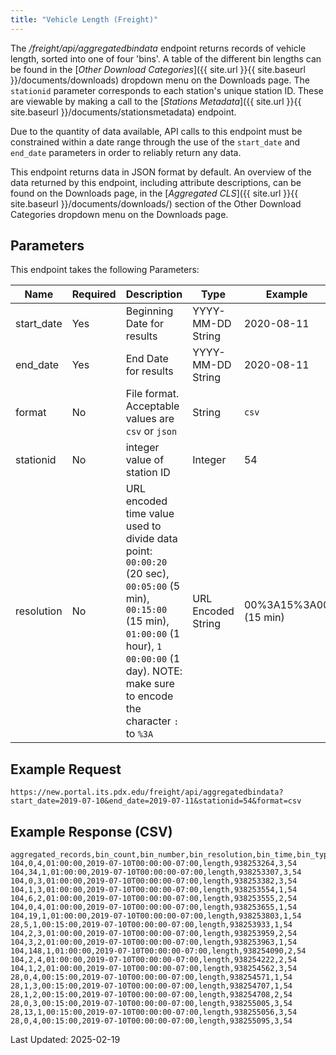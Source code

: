 ```yaml
---
title: "Vehicle Length (Freight)"
---
```

The _/freight/api/aggregatedbindata_ endpoint returns records of vehicle length, sorted into one of four 'bins'.  A table of the different bin lengths can be found in the [_Other Download Categories_]({{ site.url }}{{ site.baseurl }}/documents/downloads) dropdown menu on the Downloads page.  The `stationid` parameter corresponds to each station's unique station ID. These are viewable by making a call to the [_Stations Metadata_]({{ site.url }}{{ site.baseurl }}/documents/stationsmetadata) endpoint.

Due to the quantity of data available, API calls to this endpoint must be constrained within a date range through the use of the `start_date` and `end_date` parameters in order to reliably return any data.

This endpoint returns data in JSON format by default. An overview of the data returned by this endpoint, including attribute descriptions, can be found on the Downloads page, in the [_Aggregated CLS_]({{ site.url }}{{ site.baseurl }}/documents/downloads/) section of the Other Download Categories dropdown menu on the Downloads page.

## Parameters
This endpoint takes the following Parameters:

| Name          | Required  | Description                                        | Type               | Example      |
| ------------- | --------- | -------------------------------------------------- | ------------------ | ------------ |
| start_date    | Yes       | Beginning Date for results                         | YYYY-MM-DD String  | 2020-08-11   |
| end_date      | Yes       | End Date for results                               | YYYY-MM-DD String  | 2020-08-11   |
| format        | No        | File format. Acceptable values are `csv` or `json` | String             | `csv`        |
| stationid     | No        | integer value of station ID                        | Integer            | 54           |
| resolution    | No        | URL encoded time value used to divide data point: `00:00:20` (20 sec), `00:05:00` (5 min), `00:15:00` (15 min), `01:00:00` (1 hour), `1 00:00:00` (1 day). NOTE: make sure to encode the character `:` to `%3A`   | URL Encoded String | 00%3A15%3A00 (15 min)|

## Example Request
```https://new.portal.its.pdx.edu/freight/api/aggregatedbindata?start_date=2019-07-10&end_date=2019-07-11&stationid=54&format=csv```

## Example Response (CSV)
```
aggregated_records,bin_count,bin_number,bin_resolution,bin_time,bin_type,id,lane,stationid
104,0,4,01:00:00,2019-07-10T00:00:00-07:00,length,938253264,3,54
104,34,1,01:00:00,2019-07-10T00:00:00-07:00,length,938253307,3,54
104,0,3,01:00:00,2019-07-10T00:00:00-07:00,length,938253382,3,54
104,1,3,01:00:00,2019-07-10T00:00:00-07:00,length,938253554,1,54
104,6,2,01:00:00,2019-07-10T00:00:00-07:00,length,938253555,2,54
104,0,4,01:00:00,2019-07-10T00:00:00-07:00,length,938253655,1,54
104,19,1,01:00:00,2019-07-10T00:00:00-07:00,length,938253803,1,54
28,5,1,00:15:00,2019-07-10T00:00:00-07:00,length,938253933,1,54
104,2,3,01:00:00,2019-07-10T00:00:00-07:00,length,938253959,2,54
104,3,2,01:00:00,2019-07-10T00:00:00-07:00,length,938253963,1,54
104,148,1,01:00:00,2019-07-10T00:00:00-07:00,length,938254090,2,54
104,2,4,01:00:00,2019-07-10T00:00:00-07:00,length,938254222,2,54
104,1,2,01:00:00,2019-07-10T00:00:00-07:00,length,938254562,3,54
28,0,4,00:15:00,2019-07-10T00:00:00-07:00,length,938254571,1,54
28,1,3,00:15:00,2019-07-10T00:00:00-07:00,length,938254707,1,54
28,1,2,00:15:00,2019-07-10T00:00:00-07:00,length,938254708,2,54
28,0,3,00:15:00,2019-07-10T00:00:00-07:00,length,938255005,3,54
28,13,1,00:15:00,2019-07-10T00:00:00-07:00,length,938255056,3,54
28,0,4,00:15:00,2019-07-10T00:00:00-07:00,length,938255095,3,54
```

Last Updated: 2025-02-19

